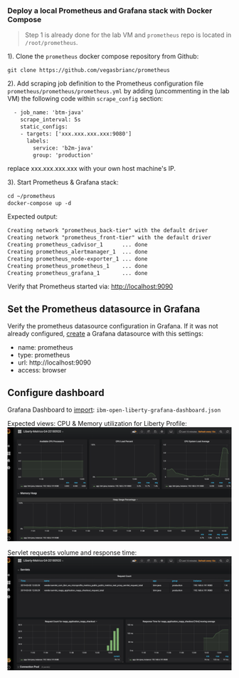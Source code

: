 ### Deploy a local Prometheus and Grafana stack with Docker Compose

>Step 1 is already done for the lab VM and `prometheus` repo is located in `/root/prometheus`.

1). Clone the `prometheus` docker compose repository from Github:

```
git clone https://github.com/vegasbrianc/prometheus
```

2). Add scraping job definition to the Prometheus configuration file `prometheus/prometheus/prometheus.yml` by adding (uncommenting in the lab VM) the following code within `scrape_config` section:

```
  - job_name: 'btm-java'
    scrape_interval: 5s
    static_configs:
    - targets: ['xxx.xxx.xxx.xxx:9080']
      labels:
        service: 'b2m-java'
        group: 'production'

```
replace xxx.xxx.xxx.xxx with your own host machine's IP.

3). Start Prometheus & Grafana stack:
   
```
cd ~/prometheus
docker-compose up -d
```
Expected output:
```
Creating network "prometheus_back-tier" with the default driver
Creating network "prometheus_front-tier" with the default driver
Creating prometheus_cadvisor_1      ... done
Creating prometheus_alertmanager_1  ... done
Creating prometheus_node-exporter_1 ... done
Creating prometheus_prometheus_1    ... done
Creating prometheus_grafana_1       ... done

```

Verify that Prometheus started via: [http://localhost:9090](http://localhost:9090/graph)


## Set the Prometheus datasource in Grafana

Verify the prometheus datasource configuration in Grafana. If it was not already configured, [create](http://docs.grafana.org/features/datasources/prometheus/#adding-the-data-source-to-grafana) a Grafana datasource with this settings:

+ name: prometheus
+ type: prometheus
+ url: http://localhost:9090
+ access: browser


## Configure dashboard

Grafana Dashboard to [import](http://docs.grafana.org/reference/export_import/#importing-a-dashboard): `ibm-open-liberty-grafana-dashboard.json`

Expected views:
CPU & Memory utilization for Liberty Profile:
![](images/prometheus-liberty1.png)

Servlet requests volume and response time:
![](images/prometheus-liberty2.png)